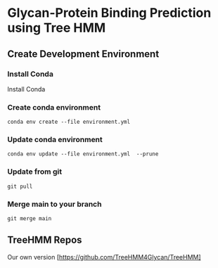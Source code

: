 # Glycan-Protein Binding Prediction using Tree HMM

## Create Development Environment

### Install Conda

Install Conda

### Create conda environment

    conda env create --file environment.yml

### Update conda environment

    conda env update --file environment.yml  --prune

### Update from git
    
    git pull

### Merge main to your branch

    git merge main

## TreeHMM Repos

Our own version [https://github.com/TreeHMM4Glycan/TreeHMM]

